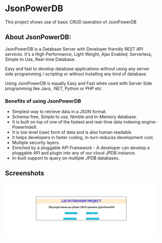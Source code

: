 # JsonPowerDB
This project shows use of basic CRUD operation of JsonPowerDB

## About JsonPowerDB:
JsonPowerDB is a Database Server with Developer friendly REST API services. It's a High Performance, Light Weight, Ajax Enabled, Serverless, Simple to Use, Real-time Database.

Easy and fast to develop database applications without using any server side programming / scripting or without installing any kind of database.

Using JsonPowerDB is equally Easy and Fast when used with Server Side programming like Java, .NET, Python or PHP etc.


### Benefits of using JsonPowerDB 
 - Simplest way to retrieve data in a JSON format. 
 - Schema-free, Simple to use, Nimble and In-Memory database.
 - It is built on top of one of the fastest and real-time data indexing engine- PowerIndeX.
 - It is low level (raw) form of data and is also human readable.
- It helps developers in faster coding, in-turn reduces development cost.
- Multiple security layers.
- Enriched by a pluggable API Framework - A developer can develop a pluggable API and plugin into any of our cloud JPDB instance.
- In-built support to query on multiple JPDB databases.

## Screenshots

![App Screenshot](https://github.com/Gaurav4400/JsonPowerDB/blob/b923108ad35e8adfc70d8c800df32c3751b98e18/assets/index.jpeg)
